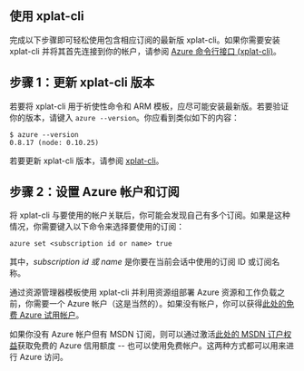 ﻿<properties services="virtual-machines" title="Setting up xplat-cli for Resource Manager Templates" authors="squillace" solutions="" manager="timlt" editor="tysonn" />

<tags
   ms.service="virtual-machine"
   ms.devlang="na"
   ms.topic="article"
   ms.tgt_pltfrm="linux"
   ms.workload="infrastructure"
   ms.date="04/13/2015"
   ms.author="rasquill" />

## 使用 xplat-cli

完成以下步骤即可轻松使用包含相应订阅的最新版 xplat-cli。如果你需要安装 xplat-cli 并将其首先连接到你的帐户，请参阅 [Azure 命令行接口 (xplat-cli)](xplat-cli.md)。

## 步骤 1：更新 xplat-cli 版本

若要将 xplat-cli 用于祈使性命令和 ARM 模板，应尽可能安装最新版。若要验证你的版本，请键入 `azure --version`。你应看到类似如下的内容：

    $ azure --version
    0.8.17 (node: 0.10.25)
    
若要更新 xplat-cli 版本，请参阅 [xplat-cli](https://github.com/Azure/azure-xplat-cli)。

## 步骤 2：设置 Azure 帐户和订阅

将 xplat-cli 与要使用的帐户关联后，你可能会发现自己有多个订阅。如果是这种情况，你需要键入以下命令来选择要使用的订阅：

    azure set <subscription id or name> true
    
其中，_subscription id 或 name_ 是你要在当前会话中使用的订阅 ID 或订阅名称。


通过资源管理器模板使用 xplat-cli 并利用资源组部署 Azure 资源和工作负载之前，你需要一个 Azure 帐户（这是当然的）。如果没有帐户，你可以获得[此处的免费 Azure 试用帐户](http://azure.microsoft.com/pricing/free-trial/)。

如果你没有 Azure 帐户但有 MSDN 订阅，则可以通过激活[此处的 MSDN 订户权益](http://azure.microsoft.com/pricing/member-offers/msdn-benefits-details/)获取免费的 Azure 信用额度 -- 也可以使用免费帐户。这两种方式都可以用来进行 Azure 访问。 

<!---HONumber=56-->